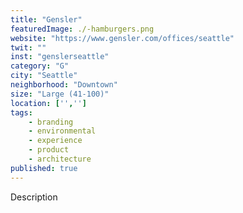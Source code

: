 ```yaml
---
title: "Gensler"
featuredImage: ./-hamburgers.png
website: "https://www.gensler.com/offices/seattle"
twit: ""
inst: "genslerseattle"
category: "G"
city: "Seattle"
neighborhood: "Downtown"
size: "Large (41-100)"
location: ['','']
tags:
    - branding
    - environmental
    - experience
    - product
    - architecture
published: true
---
```


Description
